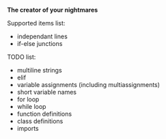 **The creator of your nightmares**

Supported items list:
 - independant lines
 - if-else junctions

TODO list:
 - multiline strings
 - elif
 - variable assignments (including multiassignments)
 - short variable names
 - for loop
 - while loop
 - function definitions
 - class definitions
 - imports
